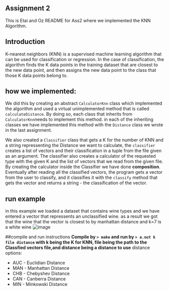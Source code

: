 ## Assignment 2
This is Etai and Oz README for Ass2 where we implemented the KNN Algorithm.
## Introduction
K-nearest neighbors (KNN) is a supervised machine learning algorithm that can be used for classification or regression. In the case of classification, the algorithm finds the K data points in the training dataset that are closest to the new data point, and then assigns the new data point to the class that those K data points belong to.
## how we implemented:
We did this by creating an abstract `CalculatorKnn` class which implemented the algorithm and used a virtual unimplemented method that is called `calculateDistance`.
By doing so, each class that inherits from `CalculatorKnn`needs to implement this method. in each of the inheriting classes we have implemented this method with the `Distance` class we wrote in the last assignment.

We also created a `Classifier` class that gets a K for the number of KNN and a string repressenting the Distance we want to calculate, the `classifier` creates a list of vectors and their classification in a tuple from the file given as an argument.
The classifier also creates a calculator of the requested type with the given K and the list of vectors that we read from the given file.
By creating the calculator inside the Classifier we have done **composition**.
Eventually after reading all the classified vectors, the program gets a vector from the user to classify, and it classifies it with the `classify` method that gets the vector and returns a string - the classification of the vector.
## run example
in this example we loaded a dataset that contains wine types and we have entered a vector that repressents an unclassified wine.
as a result we got that the wine that the vector is closest to by manhattan distance and k=7 is a white wine
![image](https://user-images.githubusercontent.com/93612510/207716599-5f8f22cf-a801-407c-b1a1-f69933eb32c3.png)

##compile and run instructions
**Compile by `> make` and run by `> a.out k file distance` with k being the K for KNN, file being the path to the Classfied vectors file,and distance being a distance to use**
distance options:
- AUC - Euclidian Distance
- MAN - Manhattan Distance
- CHB - Chebyshev Distance
- CAN - Canberra Distance
- MIN - Minkowski Distance
